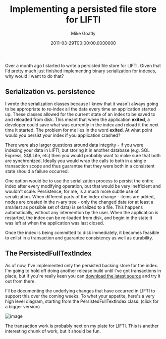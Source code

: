 ﻿---
title: "Implementing a persisted file store for LIFTI"
date: "2011-03-29T00:00:00.0000000"
author: "Mike Goatly"
---
Over a month ago I started to write a persisted file store for
LIFTI\. Given that I'd pretty much just finished implementing binary
serialization for indexes\, why would I want to do that?

## Serialization vs\. persistence

I wrote the serialization classes because I knew that it wasn't
always going to be appropriate to re\-index all the data every time
an application started up\. These classes allowed for the current
state of an index to be saved to and reloaded from disk\. This meant
that when the application **exited**\, a developer
could save what was currently in the index and reload it the next
time it started\. The problem for me lies in the word
**exited**\. At what point would you persist your index
if you application crashed?

There were also larger questions around data integrity \- if you
were indexing your data in LIFTI\, but storing it in another
database \(e\.g\. SQL Express\, SQLLite\, etc\) then you would probably
want to make sure that both are synchronized\. Ideally you would
wrap the calls to both in a single transaction scope and thus
guarantee that they were both in a consistent state should a
failure occurred\.

One option would be to use the serialization process to persist
the entire index after every modifying operation\, but that would be
very inefficient and wouldn't scale\. Persistence\, for me\, is a much
more subtle use of serialization\. When different parts of the index
change \- items are added\, nodes are created in the n\-ary tree \-
only the changed data \(or at least a smallest as possible set of
data\) is serialized to a file\. This happens automatically\, without
any intervention by the user\. When the application is restarted\,
the index can be re\-loaded from disk\, and begin in the state it was
left at when the application was last closed\.

Once the index is being committed to disk immediately\, it
becomes feasible to enlist in a transaction and guarantee
consistency as well as durability\.

## The PersistedFullTextIndex

As of now\, I've implemented only the persisted backing store for
the index\. I'm going to hold off doing another release build until
I've got transactions in place\, but if you're really keen you can
[download the latest source](http://lifti.codeplex.com/SourceControl/changeset/changes/56915) and try it out from
there\.

I'll be documenting the underlying changes that have occurred in
LIFTI to support this over the coming weeks\. To whet your appetite\,
here's a very high level diagram\, starting from the
PersistedFullTextIndex class: \(click for a bigger version\)

![image](/images/post/2011/03/Windows-Live-Writer_Implementing-a-persisted-file-store-for-_FA97_image_thumb.png)

The transaction work is probably next on my plate for LIFTI\.
This is another interesting chunk of work\, but it should be
fun\.

